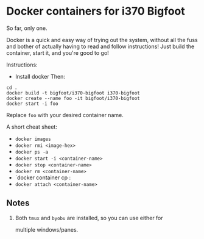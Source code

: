 # Docker containers for i370 Bigfoot
So far, only one.

Docker is a quick and easy way of trying out the system, without all the
fuss and bother of actually having to read and follow instructions! Just
build the container, start it, and you're good to go!

Instructions:
* Install docker
Then:
```
cd .
docker build -t bigfoot/i370-bigfoot i370-bigfoot
docker create --name foo -it bigfoot/i370-bigfoot
docker start -i foo
```
Replace `foo` with your desired container name.

A short cheat sheet:
* `docker images`
* `docker rmi <image-hex>`
* `docker ps -a`
* `docker start -i <container-name>`
* `docker stop <container-name>`
* `docker rm <container-name>`
* `docker container cp <some-file> <container>:<path>
* `docker attach <container-name>`

## Notes
1. Both `tmux` and `byobu` are installed, so you can use either for

   multiple windows/panes.
